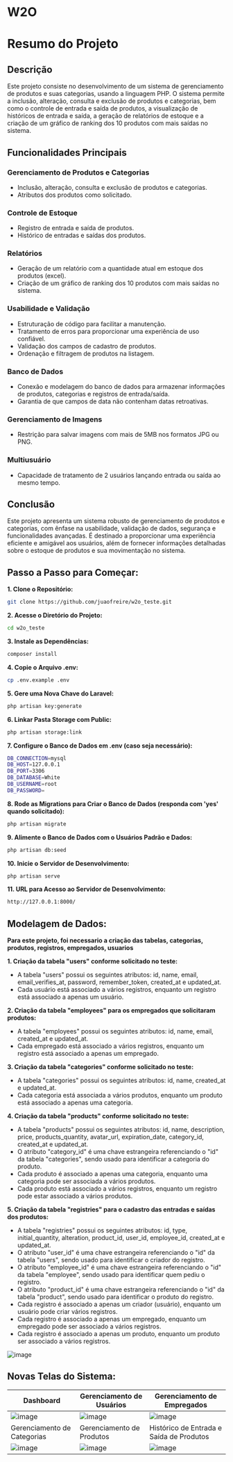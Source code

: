 # W2O

# Resumo do Projeto

## Descrição
Este projeto consiste no desenvolvimento de um sistema de gerenciamento de produtos e suas categorias, usando a linguagem PHP. O sistema permite a inclusão, alteração, consulta e exclusão de produtos e categorias, bem como o controle de entrada e saída de produtos, a visualização de históricos de entrada e saída, a geração de relatórios de estoque e a criação de um gráfico de ranking dos 10 produtos com mais saídas no sistema.

## Funcionalidades Principais
### Gerenciamento de Produtos e Categorias
- Inclusão, alteração, consulta e exclusão de produtos e categorias.
- Atributos dos produtos como solicitado.

### Controle de Estoque
- Registro de entrada e saída de produtos.
- Histórico de entradas e saídas dos produtos.

### Relatórios
- Geração de um relatório com a quantidade atual em estoque dos produtos (excel).
- Criação de um gráfico de ranking dos 10 produtos com mais saídas no sistema.

### Usabilidade e Validação
- Estruturação de código para facilitar a manutenção.
- Tratamento de erros para proporcionar uma experiência de uso confiável.
- Validação dos campos de cadastro de produtos.
- Ordenação e filtragem de produtos na listagem.

### Banco de Dados
- Conexão e modelagem do banco de dados para armazenar informações de produtos, categorias e registros de entrada/saída.
- Garantia de que campos de data não contenham datas retroativas.

### Gerenciamento de Imagens
- Restrição para salvar imagens com mais de 5MB nos formatos JPG ou PNG.

### Multiusuário
- Capacidade de tratamento de 2 usuários lançando entrada ou saída ao mesmo tempo.

## Conclusão
Este projeto apresenta um sistema robusto de gerenciamento de produtos e categorias, com ênfase na usabilidade, validação de dados, segurança e funcionalidades avançadas. É destinado a proporcionar uma experiência eficiente e amigável aos usuários, além de fornecer informações detalhadas sobre o estoque de produtos e sua movimentação no sistema.

## Passo a Passo para Começar:

<strong>1. Clone o Repositório:</strong>

```bash
git clone https://github.com/juaofreire/w2o_teste.git
```

<strong>2. Acesse o Diretório do Projeto:</strong>

```bash
cd w2o_teste
```

<strong>3. Instale as Dependências:</strong>

```bash
composer install
```

<strong>4. Copie o Arquivo .env:</strong>

```bash
cp .env.example .env
```

<strong>5. Gere uma Nova Chave do Laravel:<br></strong>

```bash
php artisan key:generate
```

<strong>6. Linkar Pasta Storage com Public:<br></strong>

```bash
php artisan storage:link
```

<strong>7. Configure o Banco de Dados em .env (caso seja necessário):</strong>

```bash
DB_CONNECTION=mysql
DB_HOST=127.0.0.1
DB_PORT=3306
DB_DATABASE=White
DB_USERNAME=root
DB_PASSWORD=
```

<strong>8. Rode as Migrations para Criar o Banco de Dados (responda com 'yes' quando solicitado):</strong>

```bash
php artisan migrate
```

<strong>9. Alimente o Banco de Dados com o Usuários Padrão e Dados:</strong>

```bash
php artisan db:seed
```

<strong>10. Inicie o Servidor de Desenvolvimento:</strong>

```bash
php artisan serve
```

<strong>11. URL para Acesso ao Servidor de Desenvolvimento:</strong>

```bash
http://127.0.0.1:8000/
```

## Modelagem de Dados:

<strong>Para este projeto, foi necessario a criação das tabelas, categorias, produtos, registros, empregados, usuarios</strong>

<strong>1. Criação da tabela "users" conforme solicitado no teste:</strong>

- A tabela "users" possui os seguintes atributos: id, name, email, email_verifies_at, password, remember_token, created_at e updated_at.
- Cada usuário está associado a vários registros, enquanto um registro está associado a apenas um usuário.

<strong>2. Criação da tabela "employees" para os empregados que solicitaram produtos:</strong>

- A tabela "employees" possui os seguintes atributos: id, name, email, created_at e updated_at.
- Cada empregado está associado a vários registros, enquanto um registro está associado a apenas um empregado.

<strong>3. Criação da tabela "categories" conforme solicitado no teste:</strong>

- A tabela "categories" possui os seguintes atributos: id, name, created_at e updated_at.
- Cada categoria está associada a vários produtos, enquanto um produto está associado a apenas uma categoria.

<strong>4. Criação da tabela "products" conforme solicitado no teste:</strong>

- A tabela "products" possui os seguintes atributos: id, name, description, price, products_quantity, avatar_url, expiration_date, category_id, created_at e updated_at.
- O atributo "category_id" é uma chave estrangeira referenciando o "id" da tabela "categories", sendo usado para identificar a categoria do produto.
- Cada produto é associado a apenas uma categoria, enquanto uma categoria pode ser associada a vários produtos.
- Cada produto está associado a vários registros, enquanto um registro pode estar associado a vários produtos.

<strong>5. Criação da tabela "registries" para o cadastro das entradas e saídas dos produtos:</strong>

- A tabela "registries" possui os seguintes atributos: id, type, initial_quantity, alteration, product_id, user_id, employee_id, created_at e updated_at.
- O atributo "user_id" é uma chave estrangeira referenciando o "id" da tabela "users", sendo usado para identificar o criador do registro.
- O atributo "employee_id" é uma chave estrangeira referenciando o "id" da tabela "employee", sendo usado para identificar quem pediu o registro.
- O atributo "product_id" é uma chave estrangeira referenciando o "id" da tabela "product", sendo usado para identificar o produto do registro.
- Cada registro é associado a apenas um criador (usuário), enquanto um usuário pode criar vários registros.
- Cada registro é associado a apenas um empregado, enquanto um empregado pode ser associado a vários registros.
- Cada registro é associado a apenas um produto, enquanto um produto ser associado a vários registros.

![image](https://github.com/juaofreire/w2o_teste/assets/112773932/cfb8029f-622d-4c1c-9dd5-24cf329390d7)

## Novas Telas do Sistema:

| Dashboard | Gerenciamento de Usuários | Gerenciamento de Empregados |
| -------- | -------- | -------- |
| ![image](https://github.com/juaofreire/w2o_teste/assets/112773932/0fdad2bc-5d58-46d5-b97a-fda2e107923b) | ![image](https://github.com/juaofreire/w2o_teste/assets/112773932/c5b6c8db-048e-4732-8842-56dd14f35d59) | ![image](https://github.com/juaofreire/w2o_teste/assets/112773932/8eda7bcc-7d31-4fb8-b680-fdfe95e7816f) |
| Gerenciamento de Categorias | Gerenciamento de Produtos | Histórico de Entrada e Saída de Produtos |
| ![image](https://github.com/juaofreire/w2o_teste/assets/112773932/e99a4f7b-8cde-4bb0-b0b4-e6edcffcc3dc) | ![image](https://github.com/juaofreire/w2o_teste/assets/112773932/b3af2564-9ab2-4b63-b8e0-2c7056909075) | ![image](https://github.com/juaofreire/w2o_teste/assets/112773932/567e1bc2-0f78-43ee-bc9d-83ba33c9fa8e) |


